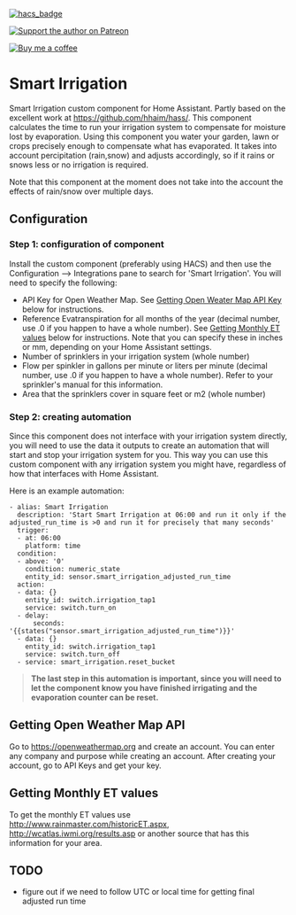 [![hacs_badge](https://img.shields.io/badge/HACS-Custom-orange.svg)](https://github.com/custom-components/hacs)

[![Support the author on Patreon][patreon-shield]][patreon]

[![Buy me a coffee][buymeacoffee-shield]][buymeacoffee]

[patreon-shield]: https://frenck.dev/wp-content/uploads/2019/12/patreon.png
[patreon]: https://www.patreon.com/dutchdatadude

[buymeacoffee]: https://www.buymeacoffee.com/dutchdatadude
[buymeacoffee-shield]: https://www.buymeacoffee.com/assets/img/custom_images/orange_img.png


# Smart Irrigation
Smart Irrigation custom component for Home Assistant. Partly based on the excellent work at https://github.com/hhaim/hass/.
This component calculates the time to run your irrigation system to compensate for moisture lost by evaporation. Using this component you water your garden, lawn or crops precisely enough to compensate what has evaporated. It takes into account percipitation (rain,snow) and adjusts accordingly, so if it rains or snows less or no irrigation is required.

Note that this component at the moment does not take into the account the effects of rain/snow over multiple days.



## Configuration

### Step 1: configuration of component
Install the custom component (preferably using HACS) and then use the Configuration --> Integrations pane to search for 'Smart Irrigation'.
You will need to specify the following:
- API Key for Open Weather Map. See [Getting Open Weater Map API Key](#getting-open-weather-map-api) below for instructions.
- Reference Evatranspiration for all months of the year (decimal number, use .0 if you happen to have a whole number). See [Getting Monthly ET values](#getting-monthly-et-values) below for instructions. Note that you can specify these in inches or mm, depending on your Home Assistant settings.
- Number of sprinklers in your irrigation system (whole number)
- Flow per spinkler in gallons per minute or liters per minute (decimal number, use .0 if you happen to have a whole number). Refer to your sprinkler's manual for this information.
- Area that the sprinklers cover in square feet or m2 (whole number)

### Step 2: creating automation
Since this component does not interface with your irrigation system directly, you will need to use the data it outputs to create an automation that will start and stop your irrigation system for you. This way you can use this custom component with any irrigation system you might have, regardless of how that interfaces with Home Assistant.

Here is an example automation:
```
- alias: Smart Irrigation
  description: 'Start Smart Irrigation at 06:00 and run it only if the adjusted_run_time is >0 and run it for precisely that many seconds'
  trigger:
  - at: 06:00
    platform: time
  condition:
  - above: '0'
    condition: numeric_state
    entity_id: sensor.smart_irrigation_adjusted_run_time
  action:
  - data: {}
    entity_id: switch.irrigation_tap1
    service: switch.turn_on
  - delay:
      seconds: '{{states("sensor.smart_irrigation_adjusted_run_time")}}'
  - data: {}
    entity_id: switch.irrigation_tap1
    service: switch.turn_off
  - service: smart_irrigation.reset_bucket
```

> **The last step in this automation is important, since you will need to let the component know you have finished irrigating and the evaporation counter can be reset.**

## Getting Open Weather Map API
Go to https://openweathermap.org and create an account. You can enter any company and purpose while creating an account. After creating your account, go to API Keys and get your key.

## Getting Monthly ET values
To get the monthly ET values use http://www.rainmaster.com/historicET.aspx, http://wcatlas.iwmi.org/results.asp or another source that has this information for your area.

## TODO
- figure out if we need to follow UTC or local time for getting final adjusted run time